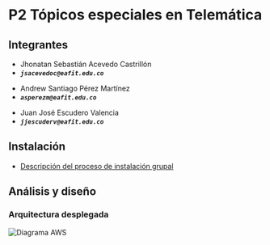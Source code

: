 P2 Tópicos especiales en Telemática
==============================
Integrantes
------------------------------
+ Jhonatan Sebastián Acevedo Castrillón
+ _**`jsacevedoc@eafit.edu.co`**_

- Andrew Santiago Pérez Martínez
- _**`asperezm@eafit.edu.co`**_

+ Juan José Escudero Valencia
+ _**`jjescuderv@eafit.edu.co`**_

Instalación
------------------------------
- [Descripción del proceso de instalación grupal](https://github.com/asperezm/P2TopicosTel/blob/main/INSTALACION_GRUPAL.md)

Análisis y diseño
------------------------------
### Arquitectura desplegada
![Diagrama AWS](https://user-images.githubusercontent.com/47001432/119207508-15319900-ba64-11eb-9883-1a36ea939070.png)
